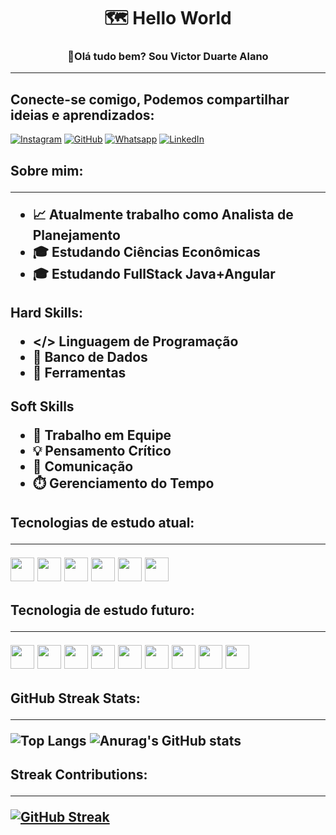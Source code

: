 <h1 align="center">🗺️ Hello World </h1>
<h3 align="center">👋Olá tudo bem? Sou Victor Duarte Alano</h3>

------

## Conecte-se comigo, Podemos compartilhar ideias e aprendizados:

[![Instagram](https://img.shields.io/badge/Instagram-000?style=for-the-badge&logo=instagram)](https://www.instagram.com/vittu.a/)   [![GitHub](https://img.shields.io/badge/GitHub-000?style=for-the-badge&logo=github)](https://github.com/vittudev) [![Whatsapp](https://img.shields.io/badge/Whatsapp-000?style=for-the-badge&logo=Whatsapp)](https://api.whatsapp.com/qr/FZ6SV2IJIEYII1?autoload=1&app_absent=0) [![LinkedIn](https://img.shields.io/badge/LinkedIn-000?style=for-the-badge&logo=linkedin&logoColor=0E76A8)](https://www.linkedin.com/in/victor-alano-18297728b/)

<h2 align="left"> Sobre mim:

----------

- 📈 Atualmente trabalho como Analista de Planejamento 
- 🎓 Estudando Ciências Econômicas
- 🎓 Estudando FullStack Java+Angular

<h2 align="left"> Hard Skills:


- </> Linguagem de Programação
- 🧠 Banco de Dados
- 🔎 Ferramentas

<h2 align="left"> Soft Skills

- 💼 Trabalho em Equipe
- 💡 Pensamento Crítico
- 💬 Comunicação
- ⏱️ Gerenciamento do Tempo

<h2 align="left"> Tecnologias de estudo atual:

-----------

<img src="https://cdn.jsdelivr.net/gh/devicons/devicon/icons/javascript/javascript-plain.svg" width="38" height="38"/>
<img src="https://cdn.jsdelivr.net/gh/devicons/devicon/icons/python/python-original.svg" width="38" height="38"/>
<img src="https://cdn.jsdelivr.net/gh/devicons/devicon/icons/angularjs/angularjs-plain.svg" width="38" height="38"/>
<img src="https://cdn.jsdelivr.net/gh/devicons/devicon/icons/css3/css3-plain-wordmark.svg" width="38" height="38"/>
<img src="https://cdn.jsdelivr.net/gh/devicons/devicon/icons/gitlab/gitlab-original-wordmark.svg" width="38" height="38"/>
<img src="https://cdn.jsdelivr.net/gh/devicons/devicon/icons/html5/html5-plain-wordmark.svg" width="38" height="38"/>                    

<h2 align="left"> Tecnologia de estudo futuro:

-------

<img src="https://cdn.jsdelivr.net/gh/devicons/devicon/icons/typescript/typescript-plain.svg" width="38" height="38"/>
<img src="https://cdn.jsdelivr.net/gh/devicons/devicon/icons/php/php-plain.svg" width="38" height="38"/>
<img src="https://cdn.jsdelivr.net/gh/devicons/devicon/icons/swift/swift-original.svg" width="38" height="38"/>
<img src="https://cdn.jsdelivr.net/gh/devicons/devicon/icons/react/react-original-wordmark.svg" width="38" height="38"/>
<img src="https://cdn.jsdelivr.net/gh/devicons/devicon/icons/android/android-original-wordmark.svg" width="38" height="38"/>
<img src="https://cdn.jsdelivr.net/gh/devicons/devicon/icons/ruby/ruby-plain-wordmark.svg" width="38" height="38"/>
<img src="https://cdn.jsdelivr.net/gh/devicons/devicon/icons/docker/docker-plain-wordmark.svg" width="38" height="38"/>
<img src="https://cdn.jsdelivr.net/gh/devicons/devicon/icons/java/java-original-wordmark.svg" width="38" height="38"/>
<img src="https://cdn.jsdelivr.net/gh/devicons/devicon/icons/postgresql/postgresql-plain-wordmark.svg" width="38" height="38"/>
          
          
    

<h2 align="left"> GitHub Streak Stats:

-------

![Top Langs](https://github-readme-stats.vercel.app/api/top-langs/?username=vittudev&hide_progress=compact&theme=tokyonight)
![Anurag's GitHub stats](https://github-readme-stats.vercel.app/api?username=vittudev&show_icons=true&theme=tokyonight)  

<h2 align="left"> Streak Contributions:

------

[![GitHub Streak](https://streak-stats.demolab.com/?user=vittudev&theme=tokyonight)](https://git.io/streak-stats)